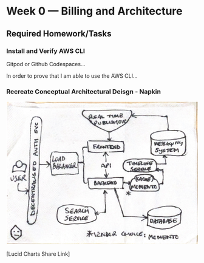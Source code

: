 # Week 0 — Billing and Architecture

## Required Homework/Tasks

### Install and Verify AWS CLI 

 Gitpod or Github Codespaces...

In order to prove that I am able to use the AWS CLI...


### Recreate Conceptual Architectural Deisgn - Napkin

![Cruddur Conceptual Design](assets/conceptual-napkin-architecture-recreation-diagram.png)

[Lucid Charts Share Link]

